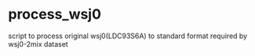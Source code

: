 # process_wsj0
script to process original wsj0(LDC93S6A) to standard format required by wsj0-2mix dataset
